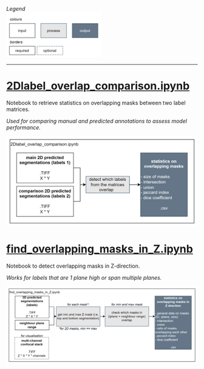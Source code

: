 *Legend*<br>
<img src="../.imgs/legend.png" alt="Legend for the flowchart" width="250"/>
<hr>

# [2Dlabel_overlap_comparison.ipynb](./2Dlabel_overlap_comparison.ipynb)
Notebook to retrieve statistics on overlapping masks between two label matrices.

*Used for comparing manual and predicted annotations to assess model performance.*

![Flowchart of the 2D label overlap comparison notebook.](../.imgs/flowchart_2Dlabel-overlap-comparison.png)

# [find_overlapping_masks_in_Z.ipynb](./find_overlapping_masks_in_Z.ipynb)
Notebook to detect overlapping masks in Z-direction.

*Works for labels that are 1 plane high or span multiple planes.*

![Flowchart of finding overlapping masks in Z.](../.imgs/flowchart-find-overlap-in-Z.png)




